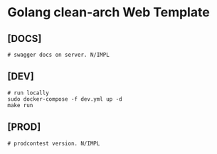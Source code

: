 # Golang clean-arch Web Template

## [DOCS]

```shell
# swagger docs on server. N/IMPL
```

## [DEV]

```shell
# run locally
sudo docker-compose -f dev.yml up -d
make run
```
## [PROD] 
```shell
# prodcontest version. N/IMPL
```
